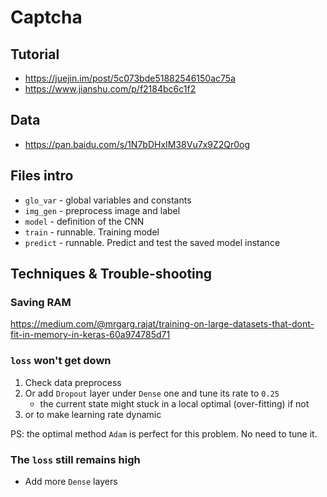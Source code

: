 # Captcha

## Tutorial

- <https://juejin.im/post/5c073bde51882546150ac75a>
- <https://www.jianshu.com/p/f2184bc6c1f2>

## Data

- <https://pan.baidu.com/s/1N7bDHxIM38Vu7x9Z2Qr0og>

## Files intro

- `glo_var` - global variables and constants
- `img_gen` - preprocess image and label
- `model` - definition of the CNN
- `train` - runnable. Training model
- `predict` - runnable. Predict and test the saved model instance

## Techniques & Trouble-shooting

### Saving RAM

<https://medium.com/@mrgarg.rajat/training-on-large-datasets-that-dont-fit-in-memory-in-keras-60a974785d71>

### `loss` won't get down

1. Check data preprocess
2. Or add `Dropout` layer under `Dense` one and tune its rate to `0.25`
    - the current state might stuck in a local optimal (over-fitting) if not
3. or to make learning rate dynamic

PS: the optimal method `Adam` is perfect for this problem. No need to tune it.

### The `loss` still remains high

- Add more `Dense` layers
